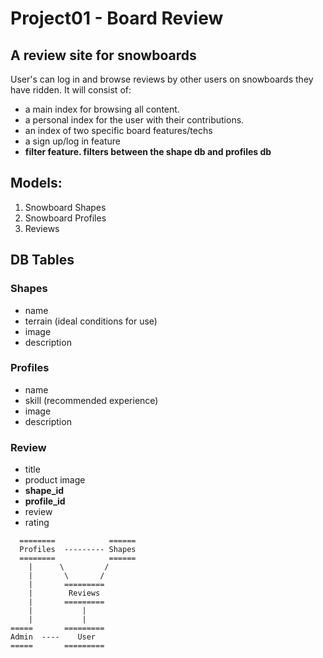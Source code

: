 # Project01 - Board Review

## A review site for snowboards

User's can log in and browse reviews by other users on snowboards they have ridden.
It will consist of:
- a main index for browsing all content.
- a personal index for the user with their contributions.
- an index of two specific board features/techs
- a sign up/log in feature
- __filter feature. filters between the shape db and profiles db__

## Models:
1. Snowboard Shapes
2. Snowboard Profiles
2. Reviews

## DB Tables

### Shapes

- name
- terrain (ideal conditions for use)
- image
- description

### Profiles

- name
- skill (recommended experience)
- image
- description

### Review

- title
- product image
- __shape_id__
- __profile_id__
- review
- rating
```
  ========            ======    
  Profiles  --------- Shapes
  ========            ======
    |      \         /
    |       \       /
    |       =========
    |        Reviews
    |       =========
    |           |
    |           |
=====       =========
Admin  ----    User
=====       =========
```
